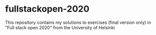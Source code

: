 # fullstackopen-2020
This repository contains my solutions to exercises (final version only) in "Full stack open 2020" from the University of Helsinki
